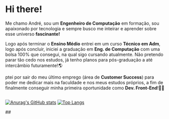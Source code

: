 # Hi there!
Me chamo André, sou um **Engenheiro de Computação** em formação, sou apaixonado por tecnologia e sempre busco me inteirar e aprender sobre esse universo **fascinante!**

Logo após terminar o **Ensino Médio** entrei em um curso **Técnico em Adm**, logo após concluir, iniciei a graduação em **Eng. de Computação** com uma bolsa 100% que consegui, na qual sigo cursando atualmente. Não pretendo parar tão cedo nos estudos, já tenho planos para pós-graduação a até intercâmbio futuramente!🌎

ptei por sair do meu último emprego (área de **Customer Success**) para poder me dedicar mais na faculdade e nos meus estudos próprios, a fim de finalmente conseguir minha primeira oportunidade como **Dev. Front-End**!👨‍💻

<!-- ### Para mais infos sobre mim, acesse -> https://amdrejr.github.io/ -->
##
<div>
  <a href="https://amdrejr.github.io" target="_blank"/>
  
  [![Anurag's GitHub stats](https://github-readme-stats.vercel.app/api?username=amdrejr&hide=stars&count_private=true&show_icons=true&theme=radical)](https://github.com/anuraghazra/github-readme-stats)
  [![Top Langs](https://github-readme-stats.vercel.app/api/top-langs/?username=amdrejr&layout=compact&show_icons=true&theme=radical)](https://github.com/amdrejr/github-readme-stats)
</div>
##

